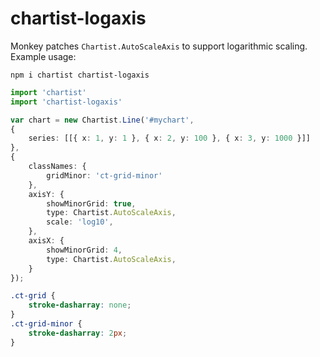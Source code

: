# chartist-logaxis

Monkey patches `Chartist.AutoScaleAxis` to support logarithmic scaling.
Example usage:

```
npm i chartist chartist-logaxis
```

```typescript
import 'chartist'
import 'chartist-logaxis'

var chart = new Chartist.Line('#mychart',
{
    series: [[{ x: 1, y: 1 }, { x: 2, y: 100 }, { x: 3, y: 1000 }]]
},
{
    classNames: {
        gridMinor: 'ct-grid-minor'
    },
    axisY: {
        showMinorGrid: true,
        type: Chartist.AutoScaleAxis,
        scale: 'log10',
    },
    axisX: {
        showMinorGrid: 4,
        type: Chartist.AutoScaleAxis,
    }
});
```

```css
.ct-grid {
    stroke-dasharray: none;
}
.ct-grid-minor {
    stroke-dasharray: 2px;
}
```
